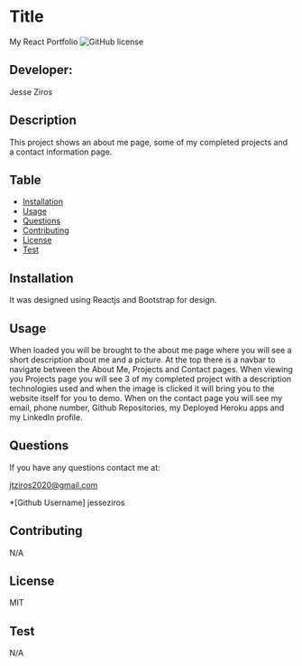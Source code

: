 # Title
  My React Portfolio
  ![GitHub license](https://img.shields.io/badge/license-MIT-blueviolet.svg)

  ## Developer:
  Jesse Ziros

  ## Description
  This project shows an about me page, some of my completed projects and a contact information page.

  ## Table
  * [Installation](##Installation)
  * [Usage](##Usage)
  * [Questions](##Questions)
  * [Contributing](##Contributing)
  * [License](##License)
  * [Test](##Test)

  ## Installation
  It was designed using Reactjs and Bootstrap for design.

  ## Usage
  When loaded you will be brought to the about me page where you will see a short description about me and a picture. At the top there is a navbar to navigate between the About Me, Projects and Contact pages. When viewing you Projects page you will see 3 of my completed project with a description technologies used and when the image is clicked it will bring you to the website itself for you to demo. When on the contact page you will see my email, phone number, Github Repositories, my Deployed Heroku apps and my LinkedIn profile. 

  ## Questions
  If you have any questions contact me at:

  jtziros2020@gmail.com
  
  *[Github Username]
  jesseziros

  ## Contributing
  N/A

  ## License
  MIT

  ## Test
  N/A

